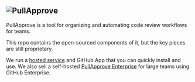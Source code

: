 ![PullApprove](https://www.pullapprove.com/static/img/logos/pull-approve-logo-gray-dk.png)
---

PullApprove is a tool for organizing and automating code review workflows for teams.

This repo contains the open-sourced components of it,
but the key pieces are still proprietary.

We run a [hosted service](https://www.pullapprove.com/) and GitHub App that you can quickly install and use.
We also sell a self-hosted [PullApprove Enterprise](https://www.pullapprove.com/enterprise/) for large teams using GitHub Enterprise.
